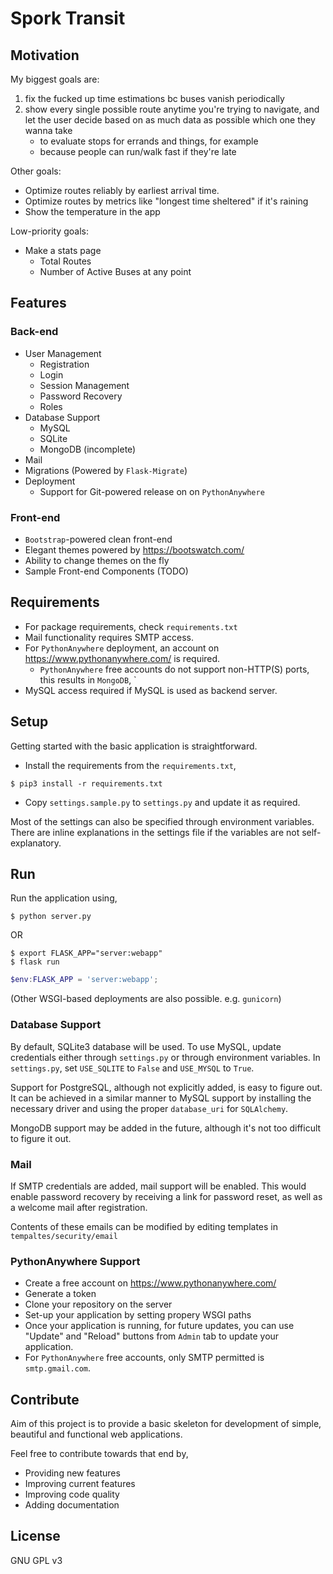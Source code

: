 # Spork Transit

## Motivation

My biggest goals are:
1. fix the fucked up time estimations bc buses vanish periodically
2. show every single possible route anytime you're trying to navigate, and let the user decide based on as much data as possible which one they wanna take
    * to evaluate stops for errands and things, for example
    * because people can run/walk fast if they're late

Other goals:
* Optimize routes reliably by earliest arrival time.
* Optimize routes by metrics like "longest time sheltered" if it's raining
* Show the temperature in the app

Low-priority goals:
* Make a stats page
    * Total Routes
    * Number of Active Buses at any point


## Features

### Back-end

* User Management
    * Registration
    * Login
    * Session Management
    * Password Recovery
    * Roles
* Database Support
    * MySQL
    * SQLite
    * MongoDB (incomplete)
* Mail
* Migrations (Powered by `Flask-Migrate`)
* Deployment
    * Support for Git-powered release on on `PythonAnywhere`

### Front-end

* `Bootstrap`-powered clean front-end
* Elegant themes powered by https://bootswatch.com/
* Ability to change themes on the fly
* Sample Front-end Components (TODO)

## Requirements

* For package requirements, check `requirements.txt`
* Mail functionality requires SMTP access.
* For `PythonAnywhere` deployment, an account on https://www.pythonanywhere.com/ is required.
    * `PythonAnywhere` free accounts do not support non-HTTP(S) ports, this results in
       `MongoDB`, `
* MySQL access required if MySQL is used as backend server.

## Setup

Getting started with the basic application is straightforward.

* Install the requirements from the `requirements.txt`,

```console
$ pip3 install -r requirements.txt
```

* Copy `settings.sample.py` to `settings.py` and update it as required.

Most of the settings can also be specified through environment variables.
There are inline explanations in the settings file if the variables are not self-explanatory.

## Run

Run the application using,

````console
$ python server.py
````

OR

```
$ export FLASK_APP="server:webapp"
$ flask run
```

```ps1
$env:FLASK_APP = 'server:webapp';
```

(Other WSGI-based deployments are also possible. e.g. `gunicorn`)

### Database Support

By default, SQLite3 database will be used. To use MySQL, update credentials
either through `settings.py` or through environment variables.
In `settings.py`, set `USE_SQLITE` to `False` and `USE_MYSQL` to `True`.

Support for PostgreSQL, although not explicitly added, is easy to figure out.
It can be achieved in a similar manner to MySQL support by installing the necessary driver
and using the proper `database_uri` for `SQLAlchemy`.

MongoDB support may be added in the future, although it's not too difficult to figure it out.

### Mail

If SMTP credentials are added, mail support will be enabled. This would enable password recovery
by receiving a link for password reset, as well as a welcome mail after registration.

Contents of these emails can be modified by editing templates in `tempaltes/security/email`

### PythonAnywhere Support

* Create a free account on https://www.pythonanywhere.com/
* Generate a token
* Clone your repository on the server
* Set-up your application by setting propery WSGI paths
* Once your application is running, for future updates, you can use "Update" and "Reload" buttons from `Admin` tab to update your application.
* For `PythonAnywhere` free accounts, only SMTP permitted is `smtp.gmail.com`.

## Contribute

Aim of this project is to provide a basic skeleton for development of simple, beautiful and functional web applications.

Feel free to contribute towards that end by,

* Providing new features
* Improving current features
* Improving code quality
* Adding documentation

## License

GNU GPL v3
